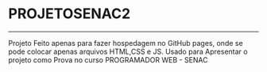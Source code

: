 # PROJETOSENAC2

<hr>
Projeto Feito apenas para fazer hospedagem no GitHub pages, onde se pode colocar apenas arquivos HTML,CSS e JS.
Usado para Apresentar o projeto como Prova no curso PROGRAMADOR WEB - SENAC
